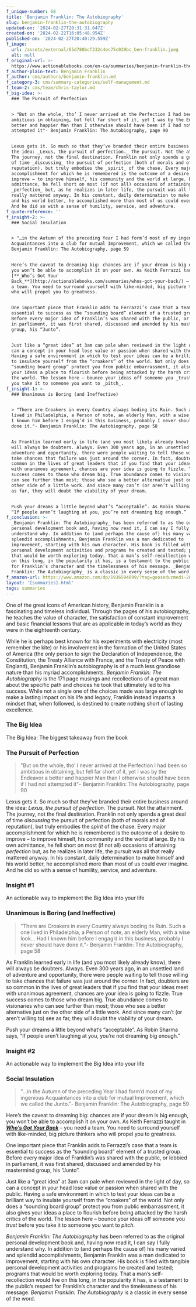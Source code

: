 ```yaml
---
f_unique-number: 68
title: 'Benjamin Franklin: The Autobiography'
slug: benjamin-franklin-the-autobiography
updated-on: '2024-02-27T20:31:31.647Z'
created-on: '2024-02-22T16:05:48.954Z'
published-on: '2024-02-27T20:40:29.559Z'
f_image:
  url: /assets/external/65d780bcf232c4ec75c039bc_ben-franklin.jpeg
  alt: null
f_original-url: >-
  https://www.actionablebooks.com/en-ca/summaries/benjamin-franklin-the-autobiography/
f_author-plain-text: Benjamin Franklin
f_author: cms/authors/benjamin-franklin.md
f_category-3: cms/summary-categories/self-management.md
f_team-2: cms/team/chris-taylor.md
f_big-idea: >-
  ### The Pursuit of Perfection


  > "But on the whole, tho’ I never arrived at the Perfection I had been so
  ambitious in obtaining, but fell far short of it, yet I was by the Endeavor a
  better and happier Man than I otherwise should have been if I had not
  attempted it"- Benjamin Franklin: The Autobiography, page 90


  Lexus gets it. So much so that they’ve branded their entire business around
  the idea: _Lexus, the pursuit of perfection._ The pursuit. Not the attainment.
  The journey, not the final destination. Franklin not only spends a great deal
  of time _discussing_ the pursuit of perfection (both of morals and of
  reputation), but truly embodies the _spirit_ of the chase. Every major
  accomplishment for which he is remembered is the outcome of a desire to
  improve – to improve himself, his community and the world at large. By his own
  admittance, he fell short on most (if not all) occasions of attaining
  _perfection_ but, as he realizes in later life, the pursuit was all that
  really mattered anyway. In his constant, daily determination to make himself
  and his world better, he accomplished more than most of us could ever imagine.
  And he did so with a sense of humility, service, and adventure.
f_quote-reference: ''
f_insight-2: >-
  ### Social Insulation


  > "…in the Autumn of the preceding Year I had form’d most of my ingenious
  Acquaintances into a club for mutual Improvement, which we called the Junto."-
  Benjamin Franklin: The Autobiography, page 59


  Here’s the caveat to dreaming big: chances are if your dream is big enough,
  you won’t be able to accomplish it on your own. As Keith Ferrazzi taught in
  [**_Who’s Got Your
  Back_**](http://actionablebooks.com/summaries/whos-got-your-back/) – you need
  a team. You need to surround yourself with like-minded, big picture thinkers
  who will propel you to greatness.


  One important piece that Franklin adds to Ferrazzi’s case that a team is
  essential to success as the “sounding board” element of a trusted group.
  Before every major idea of Franklin’s was shared with the public, or lobbied
  in parliament, it was first shared, discussed and amended by his mastermind
  group, his “Junto”.


  Just like a “great idea” at 3am can pale when reviewed in the light of day, so
  can a concept in your head lose value or passion when shared with the public.
  Having a safe environment in which to test your ideas can be a brilliant way
  to insulate yourself from the “croakers” of the world. Not only does a
  “sounding board group” protect you from public embarrassment, it also gives
  your ideas a place to flourish before being attacked by the harsh critics of
  the world. The lesson here – bounce your ideas off someone you _trust_ before
  you take it to someone you want to _pitch_.
f_insight-1: >-
  ### Unanimous is Boring (and Ineffective)


  > "There are Croakers in every Country always boding its Ruin. Such a one
  lived in Philadelphia, a Person of note, an elderly Man, with a wise look… Had
  I known him before I engag’d in this business, probably I never should have
  done it."- Benjamin Franklin: The Autobiography, page 58


  As Franklin learned early in life (and you most likely already know), there
  will always be doubters. Always. Even 300 years ago, in an unsettled land of
  adventure and opportunity, there were people waiting to tell those willing to
  take chances that failure was just around the corner. In fact, doubters are so
  common in the lives of great leaders that if you find that your ideas meet
  with unanimous agreement, chances are your idea is going to fizzle. True
  success comes to those who dream big. True abundance comes to visionaries who
  can see further than most; those who see a better alternative just on the
  other side of a little work. And since many can’t (or aren’t willing to) see
  as far, they will doubt the viability of your dream.


  Push your dreams a little beyond what’s “acceptable”. As Robin Sharma says,
  “If people aren’t laughing at you, you’re not dreaming big enough.”
f_conclusion: >-
  _Benjamin Franklin: The Autobiography_ has been referred to as the original
  personal development book and, having now read it, I can say I fully
  understand why. In addition to (and perhaps the cause of) his many varied and
  splendid accomplishments, Benjamin Franklin was a man dedicated to
  improvement, starting with his own character. His book is filled with tangible
  personal development activities and programs he created and tested; programs
  that would be worth exploring today. That a man’s self-recollection would live
  on this long, in the popularity it has, is a testament to the public’s respect
  for Franklin’s character and the timelessness of his message. _Benjamin
  Franklin: The Autobiography_ is a classic in every sense of the word.
f_amazon-url: https://www.amazon.com/dp/1936594099/?tag=gooseducmedi-20
layout: '[summaries].html'
tags: summaries
---
```


One of the great icons of American history, Benjamin Franklin is a fascinating and timeless individual. Through the pages of his autobiography, he teaches the value of character, the satisfaction of constant improvement and basic financial lessons that are as applicable in today’s world as they were in the eighteenth century.

While he is perhaps best known for his experiments with electricity (most remember the kite) or his involvement in the formation of the United States of America (the only person to sign the Declaration of Independence, the Constitution, the Treaty Alliance with France, and the Treaty of Peace with England), Benjamin Franklin’s autobiography is of a much less grandiose nature than his myriad accomplishments. _Benjamin Franklin: The Autobiography_ is the 171 page musings and recollections of a great man about the specific path and choices he took that ultimately led to his success. While not a single one of the choices made was large enough to make a lasting impact on his life and legacy, Franklin instead imparts a mindset that, when followed, is destined to create nothing short of lasting excellence.

### The Big Idea

The Big Idea: The biggest takeaway from the book

### The Pursuit of Perfection

> "But on the whole, tho’ I never arrived at the Perfection I had been so ambitious in obtaining, but fell far short of it, yet I was by the Endeavor a better and happier Man than I otherwise should have been if I had not attempted it"- Benjamin Franklin: The Autobiography, page 90

Lexus gets it. So much so that they’ve branded their entire business around the idea: _Lexus, the pursuit of perfection._ The pursuit. Not the attainment. The journey, not the final destination. Franklin not only spends a great deal of time _discussing_ the pursuit of perfection (both of morals and of reputation), but truly embodies the _spirit_ of the chase. Every major accomplishment for which he is remembered is the outcome of a desire to improve – to improve himself, his community and the world at large. By his own admittance, he fell short on most (if not all) occasions of attaining _perfection_ but, as he realizes in later life, the pursuit was all that really mattered anyway. In his constant, daily determination to make himself and his world better, he accomplished more than most of us could ever imagine. And he did so with a sense of humility, service, and adventure.

### Insight #1

An actionable way to implement the Big Idea into your life

### Unanimous is Boring (and Ineffective)

> "There are Croakers in every Country always boding its Ruin. Such a one lived in Philadelphia, a Person of note, an elderly Man, with a wise look… Had I known him before I engag’d in this business, probably I never should have done it."- Benjamin Franklin: The Autobiography, page 58

As Franklin learned early in life (and you most likely already know), there will always be doubters. Always. Even 300 years ago, in an unsettled land of adventure and opportunity, there were people waiting to tell those willing to take chances that failure was just around the corner. In fact, doubters are so common in the lives of great leaders that if you find that your ideas meet with unanimous agreement, chances are your idea is going to fizzle. True success comes to those who dream big. True abundance comes to visionaries who can see further than most; those who see a better alternative just on the other side of a little work. And since many can’t (or aren’t willing to) see as far, they will doubt the viability of your dream.

Push your dreams a little beyond what’s “acceptable”. As Robin Sharma says, “If people aren’t laughing at you, you’re not dreaming big enough.”

### Insight #2

An actionable way to implement the Big Idea into your life

### Social Insulation

> "…in the Autumn of the preceding Year I had form’d most of my ingenious Acquaintances into a club for mutual Improvement, which we called the Junto."- Benjamin Franklin: The Autobiography, page 59

Here’s the caveat to dreaming big: chances are if your dream is big enough, you won’t be able to accomplish it on your own. As Keith Ferrazzi taught in [**_Who’s Got Your Back_**](http://actionablebooks.com/summaries/whos-got-your-back/) – you need a team. You need to surround yourself with like-minded, big picture thinkers who will propel you to greatness.

One important piece that Franklin adds to Ferrazzi’s case that a team is essential to success as the “sounding board” element of a trusted group. Before every major idea of Franklin’s was shared with the public, or lobbied in parliament, it was first shared, discussed and amended by his mastermind group, his “Junto”.

Just like a “great idea” at 3am can pale when reviewed in the light of day, so can a concept in your head lose value or passion when shared with the public. Having a safe environment in which to test your ideas can be a brilliant way to insulate yourself from the “croakers” of the world. Not only does a “sounding board group” protect you from public embarrassment, it also gives your ideas a place to flourish before being attacked by the harsh critics of the world. The lesson here – bounce your ideas off someone you _trust_ before you take it to someone you want to _pitch_.

_Benjamin Franklin: The Autobiography_ has been referred to as the original personal development book and, having now read it, I can say I fully understand why. In addition to (and perhaps the cause of) his many varied and splendid accomplishments, Benjamin Franklin was a man dedicated to improvement, starting with his own character. His book is filled with tangible personal development activities and programs he created and tested; programs that would be worth exploring today. That a man’s self-recollection would live on this long, in the popularity it has, is a testament to the public’s respect for Franklin’s character and the timelessness of his message. _Benjamin Franklin: The Autobiography_ is a classic in every sense of the word.

